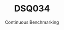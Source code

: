 ---
layout: default
title: DSQ034
subtitle: Continuous Benchmarking
selected: TPC-DS
expanded: Benchmarking
benchmark: /individual_results/DSQ034.html
---